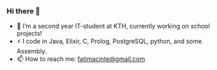 ### Hi there 👋
- 🔭 I’m a second year IT-student at KTH, currently working on school projects!
- ⚡ I code in Java, Elixir, C, Prolog, PostgreSQL, python, and some Assembly.
- 📫 How to reach me: fatimacinte@gmail.com


